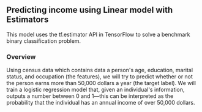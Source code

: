 ## Predicting income using Linear model with Estimators
This model uses the tf.estimator API in TensorFlow to solve a benchmark binary classification problem.

### Overview
Using census data which contains data a person's age, education, marital status, and occupation (the features), we will try to predict whether or not the person earns more than 50,000 dollars a year (the target label). We will train a logistic regression model that, given an individual's information, outputs a number between 0 and 1—this can be interpreted as the probability that the individual has an annual income of over 50,000 dollars.
